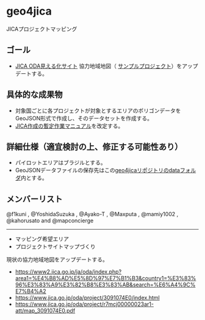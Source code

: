 # geo4jica
JICAプロジェクトマッピング

## ゴール
* [JICA ODA見える化サイト](https://www2.jica.go.jp/ja/oda/) 協力地域地図（ [サンプルプロジェクト](https://www.jica.go.jp/oda/project/1600562/index.html)）をアップデートする。

## 具体的な成果物
* 対象国ごとに各プロジェクトが対象とするエリアのポリゴンデータをGeoJSON形式で作成し、そのデータセットを作成する。
* [JICA作成の暫定作業マニュアル](https://docs.google.com/document/d/1IkWbN1zVZufevhi8MU5UnLaO_LydhtGutbitOwCtm3Y/edit)を改定する。

## 詳細仕様（適宜検討の上、修正する可能性あり）
* パイロットエリアはブラジルとする。
* GeoJSONデータファイルの保存先はこの[geo4jicaリポジトリのdataフォルダ](https://github.com/furuhashilab/geo4jica/tree/master/data)内とする。



## メンバーリスト
@f1kuni , @YoshidaSuzuka , @Ayako-T , @Maxputa , @mamiy1002 , @kahorusato and @mapconcierge


---


* マッピング希望エリア
* プロジェクトサイトマップづくり

現状の協力地域地図をアップデートする。
   * https://www2.jica.go.jp/ja/oda/index.php?area1=%E4%B8%AD%E5%8D%97%E7%B1%B3&country1=%E3%83%96%E3%83%A9%E3%82%B8%E3%83%AB&search=%E6%A4%9C%E7%B4%A2
   * https://www.jica.go.jp/oda/project/3091074E0/index.html
   * https://www.jica.go.jp/oda/project/r7mcj00000023ar1-att/map_3091074E0.pdf
